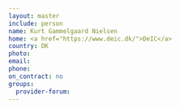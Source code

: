```yaml
---
layout: master
include: person
name: Kurt Gammelgaard Nielsen
home: <a href="https://www.deic.dk/">DeIC</a>
country: DK
photo:
email:
phone:
on_contract: no
groups:
  provider-forum:
---
```

